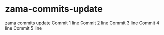 # zama-commits-update
zama commits update
Commit 1 line
Commit 2 line
Commit 3 line
Commit 4 line
Commit 5 line
